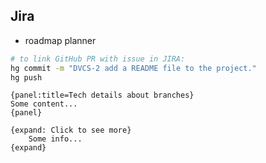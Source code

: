Jira
-

* roadmap planner

````sh
# to link GitHub PR with issue in JIRA:
hg commit -m "DVCS-2 add a README file to the project."
hg push
````

````
{panel:title=Tech details about branches}
Some content...
{panel}

{expand: Click to see more}
    Some info...
{expand}
````
